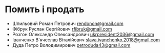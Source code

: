 # Помить і продать
- Шпильовий Роман Петрович           rendonon@gmail.com
- Фібрук Руслан Сергійович           rfibruk@gmail.com
- Розгон Олександр Олександрович     ukrpresident2036@gmail.com
- Іванченко В`ячеслав Віталійович    slava.ivanchenko.2018@gmail.com
- Дуда Петро Володимирович           petroduda43@gmail.com
